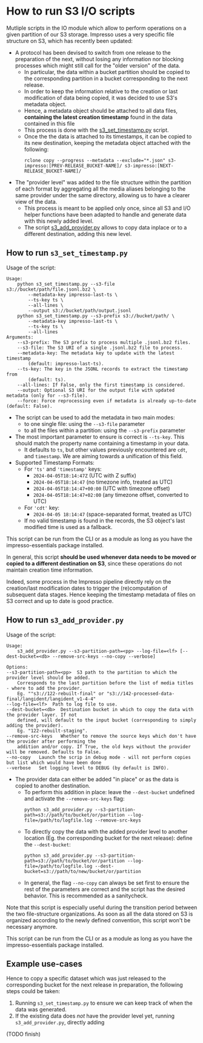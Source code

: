 # How to run S3 I/O scripts

Mutliple scripts in the IO module which allow to perform operations on a given partition of our S3 storage.
Impresso uses a very specific file structure on S3, which has recently been updated:

- A protocol has been devised to switch from one release to the preparation of the next, without losing any information nor blocking processes which might still call for the "older version" of the data.
  - In particular, the data within a bucket partition should be copied to the corresponding partition in a bucket corresponding to the next release.
  - In order to keep the information relative to the creation or last modification of data being copied, it was decided to use S3's metadata object.
  - Hence, a metadata object should be attached to all data files, **containing the latest creation timestamp** found in the data contained in this file
  - This process is done with the [s3_set_timestamp.py](https://github.com/impresso/impresso-essentials/blob/main/impresso_essentials/io/s3_set_timestamp.py) script.
  - Once the the data is attached to its timestamps, it can be copied to its new destination, keeping the metadata object attached with the following:
    ```
    rclone copy --progress --metadata --exclude="*.json" s3-impresso:[PREV-RELEASE_BUCKET-NAME]/ s3-impresso:[NEXT-RELEASE_BUCKET-NAME]/
    ``` 
- The "provider level" was added to the file structure within the partition of each format by aggregating all the media aliases belonging to the same provider under the same directory, allowing us to have a clearer view of the data.
  - This process is meant to be applied only once, since all S3 and I/O helper functions have been adapted to handle and generate data with this newly added level.
  - The script [s3_add_provider.py](https://github.com/impresso/impresso-essentials/blob/main/impresso_essentials/io/s3_add_provider.py) allows to copy data inplace or to a different destination, adding this new level.

## How to run `s3_set_timestamp.py`

Usage of the script:
```
Usage:
    python s3_set_timestamp.py --s3-file s3://bucket/path/file.jsonl.bz2 \
        --metadata-key impresso-last-ts \
        --ts-key ts \
        --all-lines \
        --output s3://bucket/path/output.jsonl
    python s3_set_timestamp.py --s3-prefix s3://bucket/path/ \
        --metadata-key impresso-last-ts \
        --ts-key ts \
        --all-lines
Arguments:
    --s3-prefix: The S3 prefix to process multiple .jsonl.bz2 files.
    --s3-file: The S3 URI of a single .jsonl.bz2 file to process.
    --metadata-key: The metadata key to update with the latest timestamp
        (default: impresso-last-ts).
    --ts-key: The key in the JSONL records to extract the timestamp from
        (default: ts).
    --all-lines: If False, only the first timestamp is considered.
    --output: Optional S3 URI for the output file with updated metadata (only for --s3-file).
    --force: Force reprocessing even if metadata is already up-to-date (default: False).
```

- The script can be used to add the metadata in two main modes:
  - to one single file: using the `--s3-file` parameter
  - to all the files within a partition: using the `--s3-prefix` parameter
- The most important parameter to ensure is correct is `--ts-key`. This should match the property name containing a timestamp in your data.
  - It defaults to `ts`, but other values previously encountered are `cdt`, and `timestamp`. We are aiming towards a unification of this field.
- Supported Timestamp Formats:
  - For `'ts'` and `'timestamp'` keys:
    - `2024-04-05T18:14:47Z` (UTC with Z suffix)
    - `2024-04-05T18:14:47` (no timezone info, treated as UTC)
    - `2024-04-05T18:14:47+00:00` (UTC with timezone offset)
    - `2024-04-05T18:14:47+02:00` (any timezone offset, converted to UTC)
  - For `'cdt'` key:
    - `2024-04-05 18:14:47` (space-separated format, treated as UTC)
  - If no valid timestamp is found in the records, the S3 object's last modified time is used as a fallback.

This script can be run from the CLI or as a module as long as you have the impresso-essentials package installed.

In general, this script **should be used whenever data needs to be moved or copied to a different destination on S3**, since these operations do not maintain creation time information.

Indeed, some process in the Impresso pipeline directly rely on the creation/last modification dates to trigger the (re)computation of subsequent data stages. Hence keeping the timestamp metadata of files on S3 correct and up to date is good practice.

## How to run `s3_add_provider.py`

Usage of the script:
```
Usage:
    s3_add_provider.py --s3-partition-path=<pp> --log-file=<lf> [--dest-bucket=<db> --remove-src-keys --no-copy --verbose]

Options:
--s3-partition-path=<pp>  S3 path to the partition to which the provider level should be added.
    Corresponds to the last partition before the list of media titles - where to add the provider.
    Eg. ""s3://122-rebuilt-final" or "s3://142-processed-data-final/langident/langident_v1-4-4"
--log-file=<lf>  Path to log file to use.
--dest-bucket=<db>  Destination bucket in which to copy the data with the provider layer. If not
    defined, will default to the input bucket (corresponding to simply adding the provider).
    Eg. "122-rebuilt-staging".
--remove-src-keys   Whether to remove the source keys which don't have the provider after performing the
    addition and/or copy. If True, the old keys without the provider will be removed. Defaults to False.
--no-copy   Launch the scrip in debug mode - will not perform copies but list which would have been done
--verbose   Set logging level to DEBUG (by default is INFO).
```

- The provider data can either be added "in place" or as the data is copied to another destination.
  - To perform this addition in place: leave the `--dest-bucket` undefined and activate the `--remove-src-keys` flag:
    ```
    python s3_add_provider.py --s3-partition-path=s3://path/to/bucket/or/partition --log-file=/path/to/logfile.log --remove-src-keys
    ```
  - To directly copy the data with the added provider level to another location (Eg. the corresponding bucket for the next release): define the `--dest-bucket`:
    ```
    python s3_add_provider.py --s3-partition-path=s3://path/to/bucket/or/partition --log-file=/path/to/logfile.log --dest-bucket=s3://path/to/new/bucket/or/partition
    ```
  - In general, the flag `--no-copy` can always be set first to ensure the rest of the parameters are correct and the script has the desired behavior. This is recommended as a sanitycheck.
 
Note that this script is especially useful during the transition period between the two file-structure organizations. As soon as all the data stored on S3 is organized according to the newly defined convention, this script won't be necessary anymore.

This script can be run from the CLI or as a module as long as you have the impresso-essentials package installed.

## Example use-cases

Hence to copy a specific dataset which was just released to the corresponding bucket for the next release in preparation, the following steps could be taken:
1. Running `s3_set_timestamp.py` to ensure we can keep track of when the data was generated.
2. If the existing data does *not* have the provider level yet, running `s3_add_provider.py`, directly adding

(TODO finish)
